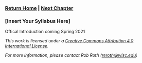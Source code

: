 ### [Return Home](../../../) | [Next Chapter](../Chapter2)

### \[Insert Your Syllabus Here]

Offical Introduction coming Spring 2021

_This work is licensed under a [Creative Commons Attribution 4.0 International License](http://creativecommons.org/licenses/by/4.0/)._ 

_For more information, please contact Rob Roth \(reroth@wisc.edu\)_